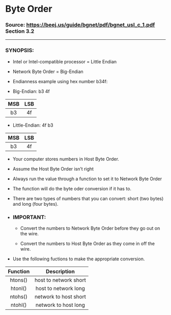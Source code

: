# Byte Order
### Source: https://beej.us/guide/bgnet/pdf/bgnet_usl_c_1.pdf Section 3.2
***
### SYNOPSIS:
 
- Intel or Intel-compatible processor = Little Endian

- Network Byte Order = Big-Endian 

- Endianness example using hex number b34f:
 *  Big-Endian:  b3 4f  
  
|MSB|LSB|
|:--:|:--:|
|b3|4f|

 *  Little-Endian:  4f b3
 
 
MSB|LSB|
|:--:|:--:|
|b3|4f|


 
- Your computer stores numbers in Host Byte Order. 

-  Assume the Host Byte Order isn’t right

-  Always run the value through a
function to set it to Network Byte Order

- The function will do the byte oder conversion if it has to.

- There are two types of numbers that you can convert: short (two bytes) and long (four bytes).

- ### IMPORTANT:
  
  -  Convert the numbers to Network Byte Order before they go out on the wire.
  
  -  Convert the numbers to Host Byte Order as they come in off the wire. 
  
- Use the following fuctions to make the appropriate conversion.
     
|Function|Description           |
|:------:|:--------------------:|
|htons() | host to network short|
|htonl() | host to network long |
|ntohs() | network to host short|
|ntohl() | network to host long |

